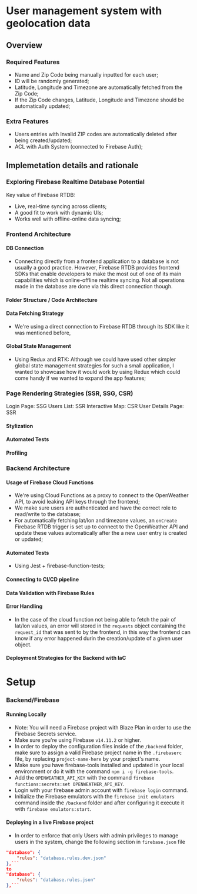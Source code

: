# User management system with geolocation data

## Overview

### Required Features
- Name and Zip Code being manually inputted for each user;
- ID will be randomly generated;
- Latitude, Longitude and Timezone are automatically fetched from the Zip Code;
- If the Zip Code changes, Latitude, Longitude and Timezone should be automatically updated;

### Extra Features
- Users entries with Invalid ZIP codes are automatically deleted after being created/updated;
- ACL with Auth System (connected to Firebase Auth);

## Implemetation details and rationale

### Exploring Firebase Realtime Database Potential
Key value of Firebase RTDB:
- Live, real-time syncing across clients;
- A good fit to work with dynamic UIs;
- Works well with offline-online data syncing;

### Frontend Architecture

#### DB Connection
- Connecting directly from a frontend application to a database is not usually a good practice. However, Firebase RTDB provides frontend SDKs that enable developers to make the most out of one of its main capabilities which is online-offline realtime syncing. Not all operations made in the database are done via this direct connection though. 

#### Folder Structure / Code Architecture

#### Data Fetching Strategy
- We're using a direct connection to Firebase RTDB through its SDK like it was mentioned before, 

#### Global State Management
- Using Redux and RTK: Although we could have used other simpler global state management  strategies for such a small application, I wanted to showcase how it would work by using Redux which could come handy if we wanted to expand the app features;

### Page Rendering Strategies (SSR, SSG, CSR)
Login Page: SSG
Users List: SSR
Interactive Map: CSR
User Details Page: SSR

#### Stylization

#### Automated Tests

#### Profiling


### Backend Architecture

#### Usage of Firebase Cloud Functions
- We're using Cloud Functions as a proxy to connect to the OpenWeather API, to avoid leaking API keys through the frontend;
- We make sure users are authenticated and have the correct role to read/write to the database;
- For automatically fetching lat/lon and timezone values, an `onCreate` Firebase RTDB trigger is set up to connect to the OpenWeather API and update these values automatically after the a new user entry is created or updated;

#### Automated Tests
- Using Jest + firebase-function-tests;

#### Connecting to CI/CD pipeline

#### Data Validation with Firebase Rules

#### Error Handling
- In the case of the cloud function not being able to fetch the pair of lat/lon values, an error will stored in the `requests` object containing the `request_id` that was sent to by the frontend, in this way the frontend can know if any error happened durin the creation/update of a given user object.

#### Deployment Strategies for the Backend with IaC


# Setup

### Backend/Firebase
#### Running Locally
- Note: You will need a Firebase project with Blaze Plan in order to use the Firebase Secrets service.
- Make sure you're using Firebase `v14.11.2` or higher.
- In order to deploy the configuration files inside of the `/backend` folder, make sure to assign a valid Firebase project name in the `.firebaserc` file, by replacing `project-name-here` by your project's name.
- Make sure you have firebase-tools installed and updated in your local environment or do it with the command `npm i -g firebase-tools`.
- Add the `OPENWEATHER_API_KEY` with the command `firebase functions:secrets:set OPENWEATHER_API_KEY`.
- Login with your firebase admin account with `firebase login` command.
- Initialize the Firebase emulators with the `firebase init emulators` command inside the `/backend` folder and after configuring it execute it with `firebase emulators:start`.

#### Deploying in a live Firebase project
- In order to enforce that only Users with admin privileges to manage users in the system, change the following section in `firebase.json` file

``` json
"database": {
    "rules": "database.rules.dev.json"
},```
to
"database": {
    "rules": "database.rules.json"
},```


  